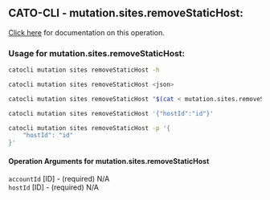 
## CATO-CLI - mutation.sites.removeStaticHost:
[Click here](https://api.catonetworks.com/documentation/#mutation-mutation.sites.removeStaticHost) for documentation on this operation.

### Usage for mutation.sites.removeStaticHost:

```bash
catocli mutation sites removeStaticHost -h

catocli mutation sites removeStaticHost <json>

catocli mutation sites removeStaticHost "$(cat < mutation.sites.removeStaticHost.json)"

catocli mutation sites removeStaticHost '{"hostId":"id"}'

catocli mutation sites removeStaticHost -p '{
    "hostId": "id"
}'
```

#### Operation Arguments for mutation.sites.removeStaticHost ####

`accountId` [ID] - (required) N/A    
`hostId` [ID] - (required) N/A    
